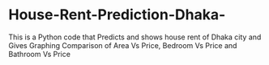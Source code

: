# House-Rent-Prediction-Dhaka-
This is a Python code that Predicts and shows house rent of Dhaka city and Gives Graphing Comparison of Area Vs Price, Bedroom Vs Price and Bathroom Vs Price

